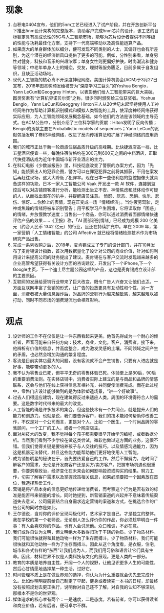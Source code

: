 # 现象
1. 台积电0404宣布，他们的5nm工艺已经进入了试产阶段，并在开放创新平台下推出5nm设计架构的完整版本，协助客户完成5nm芯片的设计，该工艺的目标锁定具有高成长性的5G与人工智能市场，能够为芯片设计者提供不同等级的性能与功耗最佳化方案，支持下一代高端移动以及高性能运算产品。
2. 如果庞大的单身群体加以细分，便可发现不同类别的人士，其偏好也会有所差别，为这个潜在的经济新风口提供了更多的可能。例如，分性别来看，单身男性对健身，科技和音乐的兴趣浓厚；单身女性则更偏好护肤，时尚潮流和健身等领域；中老年单身人士的婚恋，交友，理财等服务匮乏，目前多属于自发组织，且缺乏活动场地。
3.  现代人工智能的核心离不开深度神经网络。美国计算机协会(ACM)于3月27日宣布，2018年图灵奖颁发给被誉为“深度学习三巨头”的Yoshua Bengio，Yann LeCun和Geoggrey Hinton，以表彰他们给人工智能带来的巨大突破。图灵奖素有“计算机界诺贝尔奖”之称，很少同时颁奖给三位获奖者。Yoshua Bengio，Yann LeCun和Geoggrey Hinton三人从20世纪末起坚持使用人工神经网络作为帮助计算机识别模式和模拟人类智能的工具，使深度神经网络获得实际应用，为人工智能领域发展概念基础，如今他们的方法是该领域的主导范式。在ACM公告中，分别介绍了三位科学家的贡献：Hiton发明了反向传播；Bengio的贡献主要在Probabilistic models of sequences；Yann LeCun的贡献包括发明了卷积神经网络，改进了反向传播算法和扩展了神经网络的应用范围。
4. 我们的城市正处于新一轮商旅住宿品质升级的高峰期。比快捷酒店高一档，比五星酒店便宜一些，每晚住宿价格约在300元到600元之间的中档酒店，正取代快捷酒店成为近年中国城市新开业酒店的主力。
5. 在科幻电影《少数派报告》里，科技彻底改变了警察的办案方式，因为「先知」能侦察出人的犯罪企图，警方可以在罪犯犯罪之前将其抓获，不用在案发后再赶往现场，这大大降低了犯罪率。现在日本一些便利店的监控摄像头就具备这样的功能，日本一家人工智能公司 Vaak 开发出一款 AI 软件，连接到监控后可以对店铺顾客进行分析，能检测出坐立不安、神情焦虑和肢体动作可疑的人，从而找出潜在的扒手，并提醒店员注意。
愤怒、厌恶、恐惧、快乐、悲伤、惊讶……你脸上的表情，现在正变成一场「情绪经济」。当你疲劳驾驶，走神或焦躁的情绪将被车识别警告；用平板学习产生困难，它将读取你「困惑」的情绪，并放慢教学速度；当售出一个商品，你可以通过消费者面部情绪快速评估产品的效果……《卫报》称，「AI 面部识别情绪」已经成为规模 200 亿美元（约合人民币 1342 亿元）的行业，且还在持续扩充中。早在 2009 年，第一家营销「人工情绪智能」的公司 Affective 就已经将情绪检测技术作为市场研究产品出售。
6. 完成一系列收购之后，2018年，麦肯锡成立了专门的设计部门，并在10月发布了麦肯锡设计指数，首次用数据量化了设计对公司的商业价值，针对如何利用设计来提高公司的财务提出了建议。麦肯锡在与客户交流时发现越来越多的企业高管希望获得有关设计方面的咨询建议，开发出下一个iPhone,下一个Google主页，下一个迪士尼主题公园这样的产品，这也是麦肯锡成立设计部的主要原因。
7. 互联网的发展给营销行业带来了巨大改变，既令广告人兴奋又让他们忐忑。一方面互联网丰富了营销的形式，让广告的投放更具有互动性和个性，另一方面，消费者被大量信息轰炸后，对品牌的营销行为越来越敏感，越来越难以被打动，同时不同市场的消费潮流也会相互影响。

# 观点
1. 设计师的工作不在仅仅是让一件东西看起来更美。他首先得成为一个耐心的倾听者，声音可能来自任何方向：技术，商业，文化，客户，消费者。接下来，他辨析有价值的信息，并高度整合，成为激发灵感的土壤。不同领域之间产生的矛盾，也必然会增加沟通的繁复程度。
2. 客流是目前实体店最大的问题，没有客流就不会产生销售，只要有人进店就是好事，能够带动更多的人。
3. 我不认为零售业已死，但平平无奇的零售体验已死。体验至上是80后，90后的重要消费法则。在实体店铺中，消费者实际上建立的是与商品和品牌的情感联系，这会与他们在线上获得信息互相补充，共同促使消费完成。而在此过程中，零售门店设计能够做到的是为体验塑造场景，“讲一个好故事”。
4. 过去人们得适应建筑，现在建筑得反过来适应人类，周围的环境得符合人的需要。这是数字时代带来的最大的改变。
5. 人工智能的确是许多技术的集合。但这些技术有一个共同点，就是提升人们的能力和创造力。也就是说，我们要告诉客户，我们的技术能如何帮助你改善工作，不仅是对一个公司而言，更是对个人。比如一个医生，一个时尚品牌的零售顾问，一个工厂的工人，或者一个网店店主。
6. 面对AI技术的改变，我不觉得每个孩子都需要很早开始学习编程，或者数据分析。当然我们看到不少学校在做这类尝试，微软也做过这方面的业务，这很不错。但我们觉得关键是要培养孩子与人交往的技巧，以及情感沟通能力，因为这是机器无法替代，并且这些能力能帮助他们更好地使用人工智能。
7. 成为销售明星的秘诀在于，首先要热爱自己的工作，然后不懈努力，花时间了解客户的需求，无论是开发商客户还是买方/卖方客户。把握市场机遇也很重要，你要洞察政治，经济变化在未来会如何影响投资或购买的结果。努力工作，切实了解客户需求以及掌握政策相关信息，如果必须要把一个因素放在首位，我选择热爱工作。
8. 营销是将产品本身的信息更好地传递给消费者，而考察这个行为是否有效的标准是能否带来销量的增长。同时她提到，新营销渠道的兴起并不意味着传统渠道失去意义，公司需要结合自身需求选定营销的渠道和方式，在挑选合作的广告公司的同时亦是如此。
9. 王尔德说，当对你的评价呈现两极化时，艺术家才是自己，才是独立的整体。我在学校的第一个老师说，无论别人怎么评价你的作品，你必须趁早明白一件事：有人会喜欢你的作品，也有人会讨厌他。众口难调，不必在意。
10. 我们或许自认为文明，但文明绝大多数得归功于丰饶的物质。少了物质材料，我们可能很快就得和其他动物一样为了生存而搏斗。少了物质材料，我们可能很快就和其他动物一样为了生存而搏斗。因此从这个角度看，是衣服，住宅，城市和各式各样的“东西”让我们成为人，而我们用习俗和语言让它们具有生命。因此，材料世界不仅是人类科技与文化的展现，更是人类的一部分。
11. 教育的本质是培养自主性，开阔一个人的视野，让他见识更多人生的可能性，然后心甘情愿地选择某一种生活，过好它。
12. 时间管理本质上是在做世界观的选择，你认为为什么重要就会优先去完成什么。比如你明明提前给自己制定了早起，健身或者读完一本书的日程，却最终没有按照规划去更正执行，说明你对自己还不了解，对自我的认知不够深刻，那根本不是你的世界观。
13. 媒体追求的核心唯有两个：一是速度，二是态度。若有前者，你可以获得读者和商业价值，若有后者，便可卓尔不群。







